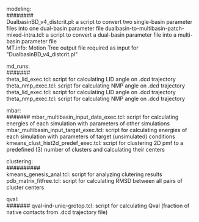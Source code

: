 modeling:  
########  
DualbasinBD_v4_distcrit.pl: a script to convert two single-basin parameter files into one dual-basin parameter file 
dualbasin-to-multibasin-patch-mixed-intra.tcl: a script to convert a dual-basin parameter file into a multi-basin parameter file  
MT.info: Motion Tree output file required as input for "DualbasinBD_v4_distcrit.pl"  

md_runs:  
#######  
theta_lid_exec.tcl: script for calculating LID angle on .dcd trajectory  
theta_nmp_exec.tcl: script for calculating NMP angle on .dcd trajectory  
theta_lid_exec.tcl: script for calculating LID angle on .dcd trajectory  
theta_nmp_exec.tcl: script for calculating NMP angle on .dcd trajectory  

mbar:  
#######
mbar_multibasin_input_data_exec.tcl: script for calculating energies of each simulation with parameters of other simulations  
mbar_multibasin_input_target_exec.tcl: script for calculating energies of each simulation with parameters of target (unsimulated) conditions 
kmeans_clust_hist2d_predef_exec.tcl: script for clustering 2D pmf to a predefined (3) number of clusters and calculating their centers  

clustering:  
##########  
kmeans_genesis_anal.tcl: script for analyzing clutering results  
pdb_matrix_fitfree.tcl: script for calculating RMSD between all pairs of cluster centers  

qval:  
####### 
qval-ind-uniq-grotop.tcl: script for calculating Qval (fraction of native contacts from .dcd trajectory file)  
